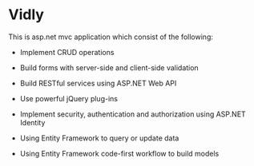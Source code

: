 # Vidly
This is asp.net mvc application which consist of the following:

- Implement CRUD operations

- Build forms with server-side and client-side validation

- Build RESTful services using ASP.NET Web API

- Use powerful jQuery plug-ins

- Implement security, authentication and authorization using ASP.NET Identity

- Using Entity Framework to query or update data

- Using Entity Framework code-first workflow to build models 
